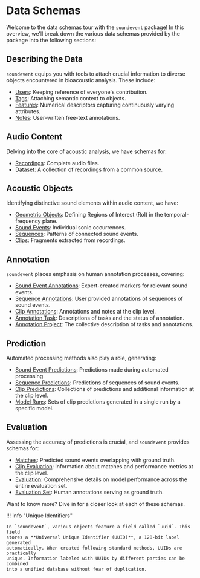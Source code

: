# Data Schemas

Welcome to the data schemas tour with the `soundevent` package! In this
overview, we'll break down the various data schemas provided by the package into
the following sections:

## Describing the Data

`soundevent` equips you with tools to attach crucial information to diverse
objects encountered in bioacoustic analysis. These include:

- [Users](descriptors/#users): Keeping reference of everyone's contribution.
- [Tags](descriptors/#tags): Attaching semantic context to objects.
- [Features](descriptors/#features): Numerical descriptors capturing
  continuously varying attributes.
- [Notes](descriptors/#notes): User-written free-text annotations.

## Audio Content

Delving into the core of acoustic analysis, we have schemas for:

- [Recordings](audio_content/#recordins): Complete audio files.
- [Dataset](audio_content/#datasets): A collection of recordings from a common
  source.

## Acoustic Objects

Identifying distinctive sound elements within audio content, we have:

- [Geometric Objects](acoustic_objects/#geometries): Defining Regions of
  Interest (RoI) in the temporal-frequency plane.
- [Sound Events](acoustic_objects/#sound_events): Individual sonic occurrences.
- [Sequences](acoustic_objects/#sequences): Patterns of connected sound events.
- [Clips](acoustic_objects/#clips): Fragments extracted from recordings.

## Annotation

`soundevent` places emphasis on human annotation processes, covering:

- [Sound Event Annotations](annotation/#sound_event_annotation): Expert-created
  markers for relevant sound events.
- [Sequence Annotations](annotation/#sequence_annotation): User provided
  annotations of sequences of sound events.
- [Clip Annotations](annotation/#clip_annotations): Annotations and notes at the
  clip level.
- [Annotation Task](annotation/#annotation_task): Descriptions of tasks and the
  status of annotation.
- [Annotation Project](annotation/#annotation_project): The collective
  description of tasks and annotations.

## Prediction

Automated processing methods also play a role, generating:

- [Sound Event Predictions](prediction/#sound_event_predictions): Predictions
  made during automated processing.
- [Sequence Predictions](prediction/#sequence_predictions): Predictions of
  sequences of sound events.
- [Clip Predictions](prediction/#clip_predictions): Collections of predictions
  and additional information at the clip level.
- [Model Runs](prediction/#model_runs): Sets of clip predictions generated in a
  single run by a specific model.

## Evaluation

Assessing the accuracy of predictions is crucial, and `soundevent` provides
schemas for:

- [Matches](evaluation/#matches): Predicted sound events overlapping with ground
  truth.
- [Clip Evaluation](evaluation/#clip_evaluation): Information about matches and
  performance metrics at the clip level.
- [Evaluation](evaluation/#evaluation_1): Comprehensive details on model
  performance across the entire evaluation set.
- [Evaluation Set](evaluation/#evaluation_set): Human annotations serving as
  ground truth.

Want to know more? Dive in for a closer look at each of these schemas.

!!! info "Unique Identifiers"

    In `soundevent`, various objects feature a field called `uuid`. This field
    stores a **Universal Unique Identifier (UUID)**, a 128-bit label generated
    automatically. When created following standard methods, UUIDs are practically
    unique. Information labeled with UUIDs by different parties can be combined
    into a unified database without fear of duplication.
